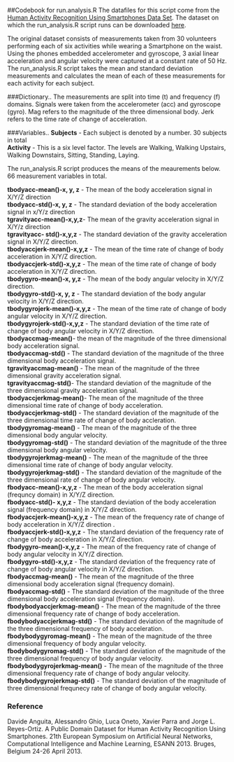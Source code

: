 ##Codebook for run.analysis.R
The datafiles for this script come from the [Human Activity Recognition Using Smartphones Data Set](http://archive.ics.uci.edu/ml/datasets/Human+Activity+Recognition+Using+Smartphones). The dataset on which the run_analysis.R script runs can be downloaded [here](https://d396qusza40orc.cloudfront.net/getdata%2Fprojectfiles%2FUCI%20HAR%20Dataset.zip).

The original dataset consists of measurements taken from 30 volunteers performing each of six activities while wearing a Smartphone on the waist. Using the phones embedded accelerometer and gyroscope, 3 axial linear acceleration and angular velocity were captured at a constant rate of 50 Hz. The run_analysis.R script takes the mean and standard deviation measurements and calculates the mean of each of these measurements for each activity for each subject.

###Dictionary..
The measurements are split into time (t) and frequency (f) domains. Signals were taken from the accelerometer (acc) and gyroscope (gyro). Mag refers to the magnitude of the three dimensional body. Jerk refers to the time rate of change of acceleration.   

###Variables..
**Subjects** - Each subject is denoted by a number. 30 subjects in total<br>
**Activity** - This is a six level factor. The levels are Walking, Walking Upstairs, Walking Downstairs, Sitting, Standing, Laying.

The run_analysis.R script produces the means of the meaurements below. 66 measurement variables in total.

**tbodyacc-mean()-x, y, z** - The mean of the body acceleration signal in X/Y/Z direction <br>
**tbodyacc-std()-x, y, z** - The standard deviation of the body acceleration signal in x/Y/z direction <br>
**tgravityacc-mean()-x,y,z**- The mean of the gravity acceleration signal in X/Y/z direction <br>
**tgravityacc- std()-x,y,z** - The standard deviation of the gravity acceleration signal in X/Y/Z direction. <br>
**tbodyaccjerk-mean()-x,y,z** - The mean of the time rate of change of body acceleration in X/Y/Z direction. <br>
**tbodyaccjerk-std()-x,y,z** - The mean of the time rate of change of body acceleration in X/Y/Z direction.<br>
**tbodygyro-mean()-x, y,z** - The mean of the body angular velocity in X/Y/Z direction. <br>
**tbodygyro-std()-x, y, z** - The standard deviation of the body angular velocity in X/Y/Z direction.<br>
**tbodygyrojerk-mean()-x,y,z** - The mean of the time rate of change of body angular velocity in X/Y/Z direction.<br>
**tbodygyrojerk-std()-x,y,z** - The standard deviation of the time rate of change of body angular velocity in X/Y/Z direction.<br>
**tbodyaccmag-mean()**- the mean of the magnitude of the three dimensional body acceleration signal. <br>
**tbodyaccmag-std()** - The standard deviation of the magnitude of the three dimensional body acceleration signal.<br>
**tgravityaccmag-mean()** - The mean of the magnitude of the three dimensional gravity acceleration signal.<br>
**tgravityaccmag-std()**- The standard deviation of the magnitude of the three dimensional gravity acceleration signal.<br>
**tbodyaccjerkmag-mean()**- The mean of the magnitude of the three dimensional time rate of change of body acceleration.<br>
**tbodyaccjerkmag-std()** - The standard deviation of the magnitude of the three dimensional time rate of change of body accleration.<br>
**tbodygyromag-mean()** - The mean of the magnitude of the three dimensional body angular velocity.<br>
**tbodygyromag-std()** - The standard deviation of the magnitude of the three dimensional body angular velocity.<br>
**tbodygyrojerkmag-mean()** - The mean of the magnitude of the three dimensional time rate of change of body angular velocity.<br>
**tbodygyrojerkmag-std()** - The standard deviation of the magnitude of the three dimensional rate of change of body angular velocity.<br>
**fbodyacc-mean()-x,y,z** - The mean of the body acceleration signal (frequncy domain) in X/Y/Z direction.<br>
**fbodyacc-std()- x,y,z** - The standard deviation of the body acceleration signal (frequency domain) in X/Y/Z direction.<br>
**fbodyaccjerk-mean()-x,y,z** -  The mean of the frequency rate of change of body acceleration in X/Y/Z direction .<br>
**fbodyaccjerk-std()-x,y,z** - The standard deviation of the frequency rate of change of body acceleration in X/Y/Z direction.<br>
**fbodygyro-mean()-x,y,z** - The mean of the frequency rate of change of body angular velocity in X/Y/Z direction.<br>
**fbodygyro-std()-x,y,z** - The standard deviation of the frequency rate of change of body angular velocity in X/Y/Z direction.<br>
**fbodyaccmag-mean()** - The mean of the magnitude of the three dimensional body acceleration signal (frequency domain).<br>
**fbodyaccmag-std()** - The standard deviation of the magnitude of the three dimensional body acceleration signal (frequency domain).<br>
**fbodybodyaccjerkmag-mean()** - The mean of the magnitude of the three dimensional frequency rate of change of body acceleration.<br>
**fbodybodyaccjerkmag-std()** - The standard deviation of the magnitude of the three dimensional frequency of body acceleration.<br> 
**fbodybodygyromag-mean()** - The mean of the magnitude of the three dimensional frequency of body angular velocity.<br>
**fbodybodygyromag-std()** - The standard deviation of the magnitude of the three dimensional frequency of body angular velocity.<br>
**fbodybodygyrojerkmag-mean()** - The mean of the magnitude of the three dimensional frequency rate of change of body angular velocity.<br>
**fbodybodygyrojerkmag-std()** - The standard deviation of the magnitude of three dimensional frequnecy rate of change of body angular velocity.


### Reference
Davide Anguita, Alessandro Ghio, Luca Oneto, Xavier Parra and Jorge L. Reyes-Ortiz. A Public Domain Dataset for Human Activity Recognition Using Smartphones. 21th European Symposium on Artificial Neural Networks, Computational Intelligence and Machine Learning, ESANN 2013. Bruges, Belgium 24-26 April 2013.
 
